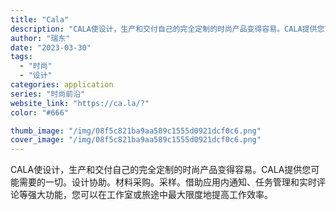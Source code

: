 ```yaml
---
title: "Cala"
description: "CALA使设计，生产和交付自己的完全定制的时尚产品变得容易。CALA提供您可能需要的一切。设计协助。材料采购。采样。借助"
author: "瑞东"
date: "2023-03-30"
tags:
  - "时尚"
  - "设计"
categories: application
series: "时尚前沿"
website_link: "https://ca.la/?"
color: "#666"

thumb_image: "/img/08f5c821ba9aa589c1555d0921dcf0c6.png"
cover_image: "/img/08f5c821ba9aa589c1555d0921dcf0c6.png"
---
```


CALA使设计，生产和交付自己的完全定制的时尚产品变得容易。CALA提供您可能需要的一切。设计协助。材料采购。采样。借助应用内通知、任务管理和实时评论等强大功能，您可以在工作室或旅途中最大限度地提高工作效率。